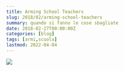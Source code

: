 ```yaml
---
title: Arming School Teachers
slug: 2018/02/arming-school-teachers
summary: quando si fanno le cose sbagliate
date: 2018-02-27T00:00:00Z
categories: [blog]
tags: [armi,scuola]
lastmod: 2022-04-04
---
```

![](/img/post/2018/arming-school-teachers.jpg)